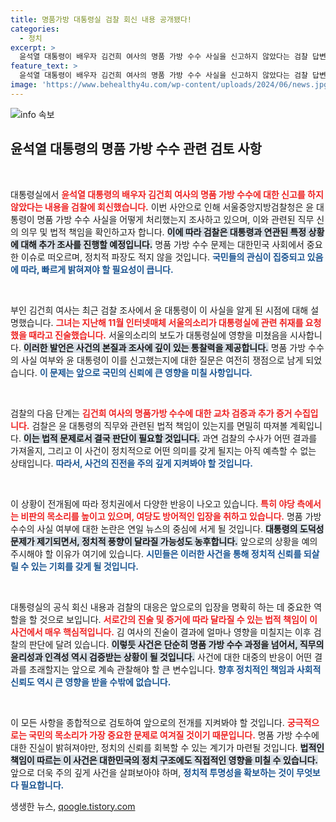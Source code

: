 ```yaml
---
title: 명품가방 대통령실 검찰 회신 내용 공개됐다!
categories:
  - 정치
excerpt: >
  윤석열 대통령이 배우자 김건희 여사의 명품 가방 수수 사실을 신고하지 않았다는 검찰 답변이 충격을 주고 있습니다. 과연 이 사건이 대통령 직무와 어떤 연관이 있을까요? 상세한 진실을 클릭하여 확인하세요!
feature_text: >
  윤석열 대통령이 배우자 김건희 여사의 명품 가방 수수 사실을 신고하지 않았다는 검찰 답변이 충격을 주고 있습니다. 과연 이 사건이 대통령 직무와 어떤 연관이 있을까요? 상세한 진실을 클릭하여 확인하세요!
image: 'https://www.behealthy4u.com/wp-content/uploads/2024/06/news.jpg'
---
```


<p><img src="https://www.behealthy4u.com/wp-content/uploads/2024/06/news.jpg" alt="info 속보" /></p>

<h2 data-ke-size="size26">윤석열 대통령의 명품 가방 수수 관련 검토 사항</h2>

<p data-ke-size="size16">&nbsp;</p>

<p>대통령실에서 <b><span style="color: #ee2323;">윤석열 대통령의 배우자 김건희 여사의 명품 가방 수수에 대한 신고를 하지 않았다는 내용을 검찰에 회신했습니다.</span></b> 이번 사안으로 인해 서울중앙지방검찰청은 윤 대통령이 명품 가방 수수 사실을 어떻게 처리했는지 조사하고 있으며, 이와 관련된 직무 신의 의무 및 법적 책임을 확인하고자 합니다. <b><span style="background-color: #21538527;">이에 따라 검찰은 대통령과 연관된 특정 상황에 대해 추가 조사를 진행할 예정입니다.</span></b> 명품 가방 수수 문제는 대한민국 사회에서 중요한 이슈로 떠오르며, 정치적 파장도 적지 않을 것입니다. <b><span style="color: #1a5490;">국민들의 관심이 집중되고 있음에 따라, 빠르게 밝혀져야 할 필요성이 큽니다.</span></b></p>

<p data-ke-size="size16">&nbsp;</p>

<p>부인 김건희 여사는 최근 검찰 조사에서 윤 대통령이 이 사실을 알게 된 시점에 대해 설명했습니다. <b><span style="color: #ee2323;">그녀는 지난해 11월 인터넷매체 서울의소리가 대통령실에 관련 취재를 요청했을 때라고 진술했습니다.</span></b> 서울의소리의 보도가 대통령실에 영향을 미쳤음을 시사합니다. <b><span style="background-color: #21538527;">이러한 발언은 사건의 본질과 조사에 깊이 있는 통찰력을 제공합니다.</span></b> 명품 가방 수수의 사실 여부와 윤 대통령이 이를 신고했는지에 대한 질문은 여전히 쟁점으로 남게 되었습니다. <b><span style="color: #1a5490;">이 문제는 앞으로 국민의 신뢰에 큰 영향을 미칠 사항입니다.</span></b></p>

<p data-ke-size="size16">&nbsp;</p>

<p>검찰의 다음 단계는 <b><span style="color: #ee2323;">김건희 여사의 명품가방 수수에 대한 교차 검증과 추가 증거 수집입니다.</span></b> 검찰은 윤 대통령의 직무와 관련된 법적 책임이 있는지를 면밀히 따져볼 계획입니다. <b><span style="background-color: #21538527;">이는 법적 문제로서 결국 판단이 필요할 것입니다.</span></b> 과연 검찰의 수사가 어떤 결과를 가져올지, 그리고 이 사건이 정치적으로 어떤 의미를 갖게 될지는 아직 예측할 수 없는 상태입니다. <b><span style="color: #1a5490;">따라서, 사건의 진전을 주의 깊게 지켜봐야 할 것입니다.</span></b></p>

<p data-ke-size="size16">&nbsp;</p>

<p>이 상황이 전개됨에 따라 정치권에서 다양한 반응이 나오고 있습니다. <b><span style="color: #ee2323;">특히 야당 측에서는 비판의 목소리를 높이고 있으며, 여당도 방어적인 입장을 취하고 있습니다.</span></b> 명품 가방 수수의 사실 여부에 대한 논란은 연일 뉴스의 중심에 서게 될 것입니다. <b><span style="background-color: #21538527;">대통령의 도덕성 문제가 제기되면서, 정치적 풍향이 달라질 가능성도 농후합니다.</span></b> 앞으로의 상황을 예의주시해야 할 이유가 여기에 있습니다. <b><span style="color: #1a5490;">시민들은 이러한 사건을 통해 정치적 신뢰를 되살릴 수 있는 기회를 갖게 될 것입니다.</span></b></p>

<p data-ke-size="size16">&nbsp;</p>

<p>대통령실의 공식 회신 내용과 검찰의 대응은 앞으로의 입장을 명확히 하는 데 중요한 역할을 할 것으로 보입니다. <b><span style="color: #ee2323;">서로간의 진술 및 증거에 따라 달라질 수 있는 법적 책임이 이 사건에서 매우 핵심적입니다.</span></b> 김 여사의 진술이 결과에 얼마나 영향을 미칠지는 이후 검찰의 판단에 달려 있습니다. <b><span style="background-color: #21538527;">이렇듯 사건은 단순히 명품 가방 수수 과정을 넘어서, 직무의 윤리성과 인격성 역시 검증받는 상황이 될 것입니다.</span></b> 사건에 대한 대중의 반응이 어떤 결과를 초래할지는 앞으로 계속 관찰해야 할 큰 변수입니다. <b><span style="color: #1a5490;">향후 정치적인 책임과 사회적 신뢰도 역시 큰 영향을 받을 수밖에 없습니다.</span></b></p>

<p data-ke-size="size16">&nbsp;</p>

<p>이 모든 사항을 종합적으로 검토하여 앞으로의 전개를 지켜봐야 할 것입니다. <b><span style="color: #ee2323;">궁극적으로는 국민의 목소리가 가장 중요한 문제로 여겨질 것이기 때문입니다.</span></b> 명품 가방 수수에 대한 진실이 밝혀져야만, 정치의 신뢰를 회복할 수 있는 계기가 마련될 것입니다. <b><span style="background-color: #21538527;">법적인 책임이 따르는 이 사건은 대한민국의 정치 구조에도 직접적인 영향을 미칠 수 있습니다.</span></b> 앞으로 더욱 주의 깊게 사건을 살펴보아야 하며, <b><span style="color: #1a5490;">정치적 투명성을 확보하는 것이 무엇보다 필요합니다.</span></b></p>
생생한 뉴스, <a href="https://qoogle.tistory.com" rel="dofollow">qoogle.tistory.com</a>


